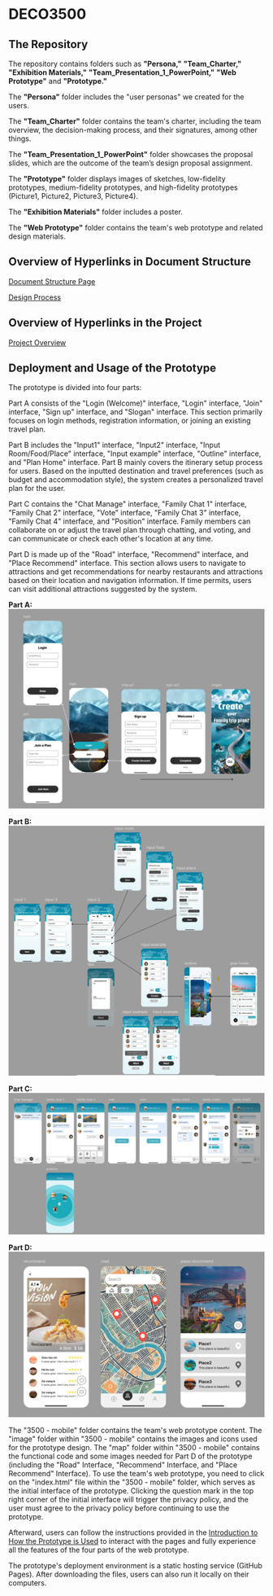 # DECO3500
## The Repository 
The repository contains folders such as **"Persona,"** **"Team_Charter,"** **"Exhibition Materials,"**  **"Team_Presentation_1_PowerPoint,"** **"Web Prototype"**  and **"Prototype."** 

The **"Persona"** folder includes the "user personas" we created for the users. 

The **"Team_Charter"** folder contains the team's charter, including the team overview, the decision-making process, and their signatures, among other things. 

The **"Team_Presentation_1_PowerPoint"** folder showcases the proposal slides, which are the outcome of the team’s design proposal assignment. 

The **"Prototype"** folder displays images of sketches, low-fidelity prototypes, medium-fidelity prototypes, and high-fidelity prototypes (Picture1, Picture2, Picture3, Picture4).

The **"Exhibition Materials"** folder includes a poster.

The **"Web Prototype"** folder contains the team's web prototype and related design materials.

## Overview of Hyperlinks in Document Structure
[ Document Structure Page](https://github.com/vvvcccttt/DECO3500/wiki/Document-Structure-Page)

[Design Process](https://github.com/vvvcccttt/DECO3500/wiki/%22FamTrip%22-Design-Process)

## Overview of Hyperlinks in the Project
[ Project Overview](https://github.com/vvvcccttt/DECO3500/wiki)

## Deployment and Usage of the Prototype

The prototype is divided into four parts:

Part A consists of the "Login (Welcome)" interface, "Login" interface, "Join" interface, "Sign up" interface, and "Slogan" interface. This section primarily focuses on login methods, registration information, or joining an existing travel plan.

Part B includes the "Input1" interface, "Input2" interface, "Input Room/Food/Place" interface, "Input example" interface, "Outline" interface, and "Plan Home" interface. Part B mainly covers the itinerary setup process for users. Based on the inputted destination and travel preferences (such as budget and accommodation style), the system creates a personalized travel plan for the user.

Part C contains the "Chat Manage" interface, "Family Chat 1" interface, "Family Chat 2" interface, "Vote" interface, "Family Chat 3" interface, "Family Chat 4" interface, and "Position" interface. Family members can collaborate on or adjust the travel plan through chatting, and voting, and can communicate or check each other's location at any time.

Part D is made up of the "Road" interface, "Recommend" interface, and "Place Recommend" interface. This section allows users to navigate to attractions and get recommendations for nearby restaurants and attractions based on their location and navigation information. If time permits, users can visit additional attractions suggested by the system.

**Part A:**
![Part A](https://github.com/vvvcccttt/DECO3500/blob/main/prototype/Picture1.png)

**Part B:**
![Part B](https://github.com/vvvcccttt/DECO3500/blob/main/prototype/Picture2.png)

**Part C:**
![Part C](https://github.com/vvvcccttt/DECO3500/blob/main/prototype/Picture4.png)

**Part D:**
![Part D](https://github.com/vvvcccttt/DECO3500/blob/main/prototype/Picture3.png)



The "3500 - mobile" folder contains the team's web prototype content. The "image" folder within "3500 - mobile" contains the images and icons used for the prototype design. The "map" folder within "3500 - mobile" contains the functional code and some images needed for Part D of the prototype (including the "Road" Interface, "Recommend" Interface, and "Place Recommend" Interface). To use the team's web prototype, you need to click on the "index.html" file within the "3500 - mobile" folder, which serves as the initial interface of the prototype. Clicking the question mark in the top right corner of the initial interface will trigger the privacy policy, and the user must agree to the privacy policy before continuing to use the prototype.

Afterward, users can follow the instructions provided in the [Introduction to How the Prototype is Used](https://github.com/vvvcccttt/DECO3500/wiki/%22FamTrip%22-Design-Process#high-fidelity-prototypes) to interact with the pages and fully experience all the features of the four parts of the web prototype.

The prototype's deployment environment is a static hosting service (GitHub Pages). After downloading the files, users can also run it locally on their computers.

